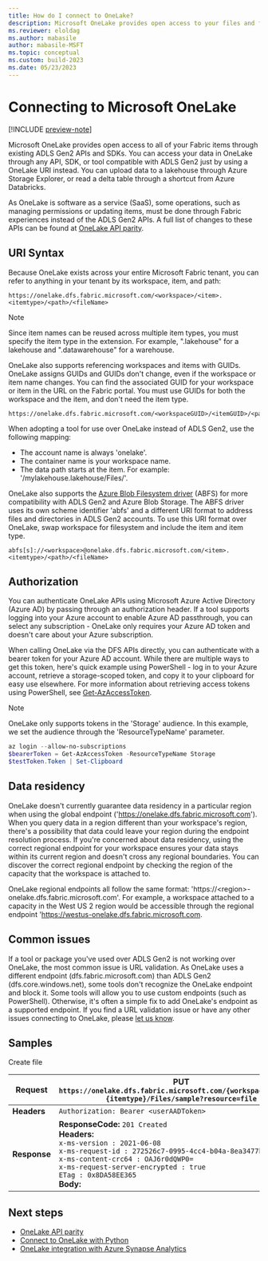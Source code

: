 ```yaml
---
title: How do I connect to OneLake?
description: Microsoft OneLake provides open access to your files and folders through the same APIs and SDKs as ADLS Gen2.
ms.reviewer: eloldag
ms.author: mabasile
author: mabasile-MSFT
ms.topic: conceptual
ms.custom: build-2023
ms.date: 05/23/2023
---
```


# Connecting to Microsoft OneLake

[!INCLUDE [preview-note](../includes/preview-note.md)]

Microsoft OneLake provides open access to all of your Fabric items through existing ADLS Gen2 APIs and SDKs. You can access your data in OneLake through any API, SDK, or tool compatible with ADLS Gen2 just by using a OneLake URI instead.  You can upload data to a lakehouse through Azure Storage Explorer, or read a delta table through a shortcut from Azure Databricks.  

As OneLake is software as a service (SaaS), some operations, such as managing permissions or updating items, must be done through Fabric experiences instead of the ADLS Gen2 APIs. A full list of changes to these APIs can be found at [OneLake API parity](onelake-api-parity.md).

## URI Syntax

Because OneLake exists across your entire Microsoft Fabric tenant, you can refer to anything in your tenant by its workspace, item, and path:

```http
https://onelake.dfs.fabric.microsoft.com/<workspace>/<item>.<itemtype>/<path>/<fileName>
```

   > [!NOTE]
   > Since item names can be reused across multiple item types, you must specify the item type in the extension. For example, ".lakehouse" for a lakehouse and ".datawarehouse" for a warehouse.

OneLake also supports referencing workspaces and items with GUIDs. OneLake assigns GUIDs and GUIDs don't change, even if the workspace or item name changes. You can find the associated GUID for your workspace or item in the URL on the Fabric portal.  You must use GUIDs for both the workspace and the item, and don't need the item type.

```http
https://onelake.dfs.fabric.microsoft.com/<workspaceGUID>/<itemGUID>/<path>/<fileName>
```

When adopting a tool for use over OneLake instead of ADLS Gen2, use the following mapping:

- The account name is always 'onelake'.
- The container name is your workspace name.
- The data path starts at the item.  For example: '/mylakehouse.lakehouse/Files/'.

OneLake also supports the [Azure Blob Filesystem driver](/azure/storage/blobs/data-lake-storage-abfs-driver) (ABFS) for  more compatibility with ADLS Gen2 and Azure Blob Storage.  The ABFS driver uses its own scheme identifier 'abfs' and a different URI format to address files and directories in ADLS Gen2 accounts.  To use this URI format over OneLake, swap workspace for filesystem and include the item and item type.

```http
abfs[s]://<workspace>@onelake.dfs.fabric.microsoft.com/<item>.<itemtype>/<path>/<fileName>
```

## Authorization

You can authenticate OneLake APIs using Microsoft Azure Active Directory (Azure AD) by passing through an authorization header.  If a tool supports logging into your Azure account to enable Azure AD passthrough, you can select any subscription - OneLake only requires your Azure AD token and doesn't care about your Azure subscription.

When calling OneLake via the DFS APIs directly, you can authenticate with a bearer token for your Azure AD account.  While there are multiple ways to get this token, here's quick example using PowerShell - log in to your Azure account, retrieve a storage-scoped token, and copy it to your clipboard for easy use elsewhere.  For more information about retrieving access tokens using PowerShell, see [Get-AzAccessToken](/powershell/module/az.accounts/get-azaccesstoken).

   > [!NOTE]
   > OneLake only supports tokens in the 'Storage' audience.  In this example, we set the audience through the 'ResourceTypeName' parameter.

  ```powershell
  az login --allow-no-subscriptions
  $bearerToken = Get-AzAccessToken -ResourceTypeName Storage
  $testToken.Token | Set-Clipboard
  ```

## Data residency

OneLake doesn't currently guarantee data residency in a particular region when using the global endpoint ('https://onelake.dfs.fabric.microsoft.com'). When you query data in a region different than your workspace's region, there's a possibility that data could leave your region during the endpoint resolution process. If you're concerned about data residency, using the correct regional endpoint for your workspace ensures your data stays within its current region and doesn't cross any regional boundaries. You can discover the correct regional endpoint by checking the region of the capacity that the workspace is attached to.

OneLake regional endpoints all follow the same format: 'https://\<region\>-onelake.dfs.fabric.microsoft.com'. For example, a workspace attached to a capacity in the West US 2 region would be accessible through the regional endpoint 'https://westus-onelake.dfs.fabric.microsoft.com.

## Common issues

If a tool or package you've used over ADLS Gen2 is not working over OneLake, the most common issue is URL validation. As OneLake uses a different endpoint (dfs.fabric.microsoft.com) than ADLS Gen2 (dfs.core.windows.net), some tools don't recognize the OneLake endpoint and block it.  Some tools will allow you to use custom endpoints (such as PowerShell).  Otherwise, it's often a simple fix to add OneLake's endpoint as a supported endpoint.  If you find a URL validation issue or have any other issues connecting to OneLake, please [let us know](https://ideas.fabric.microsoft.com/).

## Samples

Create file

| **Request** | **PUT `https://onelake.dfs.fabric.microsoft.com/{workspace}/{item}.{itemtype}/Files/sample?resource=file`** |
|---|---|
| **Headers** | `Authorization: Bearer <userAADToken>` |
| **Response** | **ResponseCode:** `201 Created`<br>**Headers:**<br>`x-ms-version : 2021-06-08`<br>`x-ms-request-id : 272526c7-0995-4cc4-b04a-8ea3477bc67b`<br>`x-ms-content-crc64 : OAJ6r0dQWP0=`<br>`x-ms-request-server-encrypted : true`<br>`ETag : 0x8DA58EE365`<br>**Body:** |

## Next steps

- [OneLake API parity](onelake-api-parity.md)
- [Connect to OneLake with Python](onelake-access-python.md)
- [OneLake integration with Azure Synapse Analytics](onelake-azure-synapse-analytics.md)
